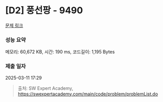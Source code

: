 # [D2] 풍선팡 - 9490 

[문제 링크](https://swexpertacademy.com/main/code/problem/problemDetail.do?contestProbId=AXAerAPaVXMDFARP) 

### 성능 요약

메모리: 60,672 KB, 시간: 190 ms, 코드길이: 1,195 Bytes

### 제출 일자

2025-03-11 17:29



> 출처: SW Expert Academy, https://swexpertacademy.com/main/code/problem/problemList.do